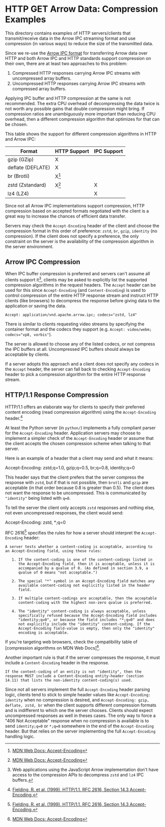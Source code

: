 <!---
  Licensed to the Apache Software Foundation (ASF) under one
  or more contributor license agreements.  See the NOTICE file
  distributed with this work for additional information
  regarding copyright ownership.  The ASF licenses this file
  to you under the Apache License, Version 2.0 (the
  "License"); you may not use this file except in compliance
  with the License.  You may obtain a copy of the License at

    http://www.apache.org/licenses/LICENSE-2.0

  Unless required by applicable law or agreed to in writing,
  software distributed under the License is distributed on an
  "AS IS" BASIS, WITHOUT WARRANTIES OR CONDITIONS OF ANY
  KIND, either express or implied.  See the License for the
  specific language governing permissions and limitations
  under the License.
-->

# HTTP GET Arrow Data: Compression Examples

This directory contains examples of HTTP servers/clients that transmit/receive data in the Arrow IPC streaming format and use compression (in various ways) to reduce the size of the transmitted data.

Since we re-use the [Arrow IPC format][ipc] for transferring Arrow data over
HTTP and both Arrow IPC and HTTP standards support compression on their own,
there are at least two approaches to this problem:

1. Compressed HTTP responses carrying Arrow IPC streams with uncompressed
   array buffers.
2. Uncompressed HTTP responses carrying Arrow IPC streams with compressed
   array buffers.

Applying IPC buffer and HTTP compression at the same is not recommended. The
extra CPU overhead of decompressing the data twice is not worth any possible
gains that double compression might bring. If compression ratios are
unambiguously more important than reducing CPU overhead, then a different
compression algorithm that optimizes for that can be chosen.

This table shows the support for different compression algorithms in HTTP and
Arrow IPC:

| Format             | HTTP Support    | IPC Support     |
| ------------------ | --------------- | --------------- |
| gzip (GZip)        | X               |                 |
| deflate (DEFLATE)  | X               |                 |
| br (Brotli)        | X[^2]           |                 |
| zstd (Zstandard)   | X[^2]           | X               |
| lz4 (LZ4)          |                 | X               |

Since not all Arrow IPC implementations support compression, HTTP compression
based on accepted formats negotiated with the client is a great way to increase
the chances of efficient data transfer.

Servers may check the `Accept-Encoding` header of the client and choose the
compression format in this order of preference: `zstd`, `br`, `gzip`,
`identity` (no compression). If the client does not specify a preference, the
only constraint on the server is the availability of the compression algorithm
in the server environment.

## Arrow IPC Compression

When IPC buffer compression is preferred and servers can't assume all clients
support it[^3], clients may be asked to explicitly list the supported compression
algorithms in the request headers. The `Accept` header can be used for this
since `Accept-Encoding` (and `Content-Encoding`) is used to control compression
of the entire HTTP response stream and instruct HTTP clients (like browsers) to
decompress the response before giving data to the application or saving the
data.

    Accept: application/vnd.apache.arrow.ipc; codecs="zstd, lz4"

There is similar to clients requesting video streams by specifying the
container format and the codecs they support
(e.g. `Accept: video/webm; codecs="vp8, vorbis"`).

The server is allowed to choose any of the listed codecs, or not compress the
IPC buffers at all. Uncompressed IPC buffers should always be acceptable by
clients.

If a server adopts this approach and a client does not specify any codecs in
the `Accept` header, the server can fall back to checking `Accept-Encoding`
header to pick a compression algorithm for the entire HTTP response stream.

## HTTP/1.1 Response Compression

HTTP/1.1 offers an elaborate way for clients to specify their preferred
content encoding (read compression algorithm) using the `Accept-Encoding`
header.[^1]

At least the Python server (in `python/`)  implements a fully compliant
parser for the `Accept-Encoding` header. Application servers may choose
to implement a simpler check of the `Accept-Encoding` header or assume
that the client accepts the chosen compression scheme when talking
to that server.

Here is an example of a header that a client may send and what it means:

   Accept-Encoding: zstd;q=1.0, gzip;q=0.5, br;q=0.8, identity;q=0

This header says that the client prefers that the server compress the
response with `zstd`, but if that is not possible, then `brotli` and `gzip`
are acceptable (in that order because 0.8 is greater than 0.5). The client
does not want the response to be uncompressed. This is communicated by
`"identity"` being listed with `q=0`.

To tell the server the client only accepts `zstd` responses and nothing
else, not even uncompressed responses, the client would send:

   Accept-Encoding: zstd, *;q=0

RFC 2616[^1] specifies the rules for how a server should interpret the
`Accept-Encoding` header:

    A server tests whether a content-coding is acceptable, according to
    an Accept-Encoding field, using these rules:

       1. If the content-coding is one of the content-codings listed in
          the Accept-Encoding field, then it is acceptable, unless it is
          accompanied by a qvalue of 0. (As defined in section 3.9, a
          qvalue of 0 means "not acceptable.")

       2. The special "*" symbol in an Accept-Encoding field matches any
          available content-coding not explicitly listed in the header
          field.

       3. If multiple content-codings are acceptable, then the acceptable
          content-coding with the highest non-zero qvalue is preferred.

       4. The "identity" content-coding is always acceptable, unless
          specifically refused because the Accept-Encoding field includes
          "identity;q=0", or because the field includes "*;q=0" and does
          not explicitly include the "identity" content-coding. If the
          Accept-Encoding field-value is empty, then only the "identity"
          encoding is acceptable.

If you're targeting web browsers, check the compatibility table of [compression
algorithms on MDN Web Docs][^2].

Another important rule is that if the server compresses the response, it
must include a `Content-Encoding` header in the response.

    If the content-coding of an entity is not "identity", then the
    response MUST include a Content-Encoding entity-header (section
    14.11) that lists the non-identity content-coding(s) used.

Since not all servers implement the full `Accept-Encoding` header parsing
logic, clients tend to stick to simple header values like
`Accept-Encoding: identity` when no compression is desired, and
`Accept-Encoding: gzip, deflate, zstd, br` when the client supports different
compression formats and is indifferent to which one the server chooses. Clients
should expect uncompressed responses as well in theses cases. The only way to
force a "406 Not Acceptable" response when no compression is available is to
send `identity;q=0` or `*;q=0` somewhere in the end of the `Accept-Encoding`
header. But that relies on the server implementing the full `Accept-Encoding`
handling logic.


[^1]: [Fielding, R. et al. (1999). HTTP/1.1. RFC 2616, Section 14.3 Accept-Encoding.](https://www.rfc-editor.org/rfc/rfc2616#section-14.3)
[^2]: [MDN Web Docs: Accept-Encoding](https://developer.mozilla.org/en-US/docs/Web/HTTP/Headers/Content-Encoding#browser_compatibility)
[^3]: Web applications using the JavaScript Arrow implementation don't have
    access to the compression APIs to decompress `zstd` and `lz4` IPC buffers.

[ipc]: https://arrow.apache.org/docs/format/Columnar.html#serialization-and-interprocess-communication-ipc
